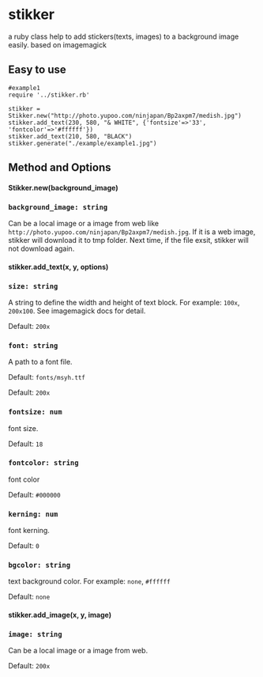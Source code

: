 stikker
=======

a ruby class help to add stickers(texts, images) to a background image easily. based on imagemagick

Easy to use
-----------

```
#example1
require '../stikker.rb'

stikker = Stikker.new("http://photo.yupoo.com/ninjapan/Bp2axpm7/medish.jpg")
stikker.add_text(230, 580, "& WHITE", {'fontsize'=>'33', 'fontcolor'=>'#ffffff'})
stikker.add_text(210, 580, "BLACK")
stikker.generate("./example/example1.jpg")
```

Method and Options
-------

#### Stikker.new(background_image)

### `background_image: string`

Can be a local image or a image from web like `http://photo.yupoo.com/ninjapan/Bp2axpm7/medish.jpg`. If it is a web image, stikker will download it to tmp folder. Next time, if the file exsit, stikker will not download again.



#### stikker.add_text(x, y, options)

### `size: string`

A string to define the width and height of text block. For example: `100x`, `200x100`. See imagemagick docs for detail.

Default: `200x`


### `font: string`

A path to a font file.

Default: `fonts/msyh.ttf`

Default: `200x`


### `fontsize: num`

font size.

Default: `18`


### `fontcolor: string`

font color

Default: `#000000`


### `kerning: num`

font kerning.

Default: `0`


### `bgcolor: string`

text background color. For example: `none`, `#ffffff`

Default: `none`



#### stikker.add_image(x, y, image)

### `image: string`

Can be a local image or a image from web.

Default: `200x`